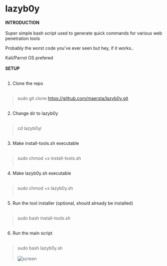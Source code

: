# lazyb0y

**INTRODUCTION**
<br /><br />
Super simple bash script used to generate quick commands for various web penetration tools

Probably the worst code you've ever seen but hey, if it works.. 

Kali/Parrot OS prefered
<br><br>
**SETUP**
<br /><br />
1. Clone the repo
<br><br>
>sudo git clone https://github.com/maersta/lazyb0y.git
<br><br>
2. Change dir to lazyb0y
<br><br>
>cd lazyb0y/
<br><br>
3. Make install-tools.sh executable
<br><br>
>sudo chmod +x install-tools.sh
<br><br>
4. Make lazyb0y.sh executable
<br><br>
>sudo chmod +x lazyb0y.sh
<br><br>
5. Run the tool installer (optional, should already be installed)
<br><br>
>sudo bash install-tools.sh
<br><br>
6. Run the main script
<br><br>
>sudo bash lazyb0y.sh
<br><br>
![screen](https://user-images.githubusercontent.com/40675809/179372229-4919d976-f4a0-48ad-900b-bc08ba07398d.png)
